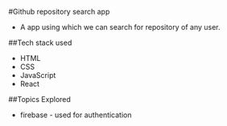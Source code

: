 #Github repository search app
- A app using which we can search for repository of any user.


##Tech stack used
- HTML
- CSS
- JavaScript
- React

##Topics Explored
- firebase - used for authentication

